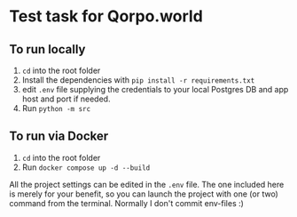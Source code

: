 # Test task for Qorpo.world

## To run locally
1. `cd` into the root folder
2. Install the dependencies with `pip install -r requirements.txt`
3. edit `.env` file supplying the credentials to your local Postgres DB and app host and port if needed.
4. Run `python -m src`

## To run via Docker
1. `cd` into the root folder
2. Run `docker compose up -d --build`


All the project settings can be edited in the `.env` file. The one included here is merely for your benefit, so you can launch the project with one (or two) command from the terminal. Normally I don't commit env-files :)
